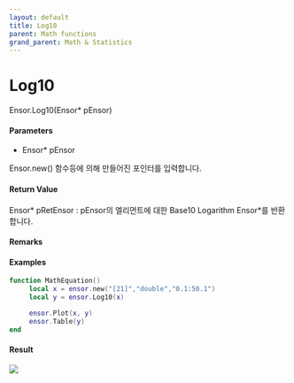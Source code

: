 ```yaml
---
layout: default
title: Log10
parent: Math functions
grand_parent: Math & Statistics
---
```


# Log10

Ensor.Log10\(Ensor\* pEnsor\)

#### Parameters

* Ensor\* pEnsor

Ensor.new\(\) 함수등에 의해 만들어진 포인터를 입력합니다.

#### Return Value

Ensor\* pRetEnsor : pEnsor의 엘리먼트에 대한 Base10 Logarithm Ensor\*를 반환합니다.

#### Remarks

#### Examples

```lua
function MathEquation()
     local x = ensor.new("[21]","double","0.1:50.1")
     local y = ensor.Log10(x)

     ensor.Plot(x, y)
     ensor.Table(y)
end
```

#### Result

![](/MathAPI/Log10Result.png)

